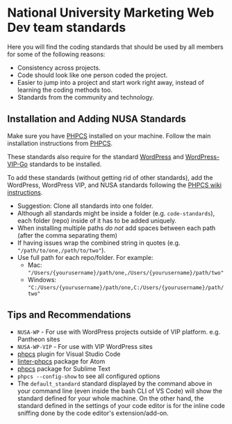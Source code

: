 # National University Marketing Web Dev team standards

Here you will find the coding standards that should be used by all members for some of the following reasons:

- Consistency across projects.
- Code should look like one person coded the project.
- Easier to jump into a project and start work right away, instead of learning the coding methods too.
- Standards from the community and technology.

## Installation and Adding NUSA Standards
Make sure you have [PHPCS](https://github.com/squizlabs/PHP_CodeSniffer) installed on your machine. Follow the main installation instructions from [PHPCS](https://github.com/squizlabs/PHP_CodeSniffer#installation).

These standards also require for the standard [WordPress](https://github.com/WordPress-Coding-Standards/WordPress-Coding-Standards) and [WordPress-VIP-Go](https://github.com/Automattic/VIP-Coding-Standards) standards to be installed.

To add these standards (without getting rid of other standards), add the WordPress, WordPress VIP, and NUSA standards following the [PHPCS wiki instructions](https://github.com/squizlabs/PHP_CodeSniffer/wiki/Configuration-Options#setting-the-installed-standard-paths).

- Suggestion: Clone all standards into one folder.
- Although all standards might be inside a folder (e.g. `code-standards`), each folder (repo) inside of it has to be added uniquely.
- When installing multiple paths *do not* add spaces between each path (after the comma separating them)
- If having issues wrap the combined string in quotes (e.g. `"/path/to/one,/path/to/two"`).
- Use full path for each repo/folder. For example:
  - Mac: `"/Users/{yourusername}/path/one,/Users/{yourusername}/path/two"`
  - Windows: `"C:/Users/{yourusername}/path/one,C:/Users/{yourusername}/path/two"`

## Tips and Recommendations
- `NUSA-WP` - For use with WordPress projects outside of VIP platform. e.g. Pantheon sites
- `NUSA-WP-VIP` - For use with VIP WordPress sites
- [phpcs](https://marketplace.visualstudio.com/items?itemName=ikappas.phpcs) plugin for Visual Studio Code
- [linter-phpcs](https://atom.io/packages/linter-phpcs) package for Atom
- [phpcs](https://packagecontrol.io/packages/Phpcs) package for Sublime Text
- `phpcs --config-show` to see all configured options
- The `default_standard` standard displayed by the command above in your command line (even inside the bash CLI of VS Code) will show the standard defined for your whole machine. On the other hand, the standard defined in the settings of your code editor is for the inline code sniffing done by the code editor's extension/add-on.
